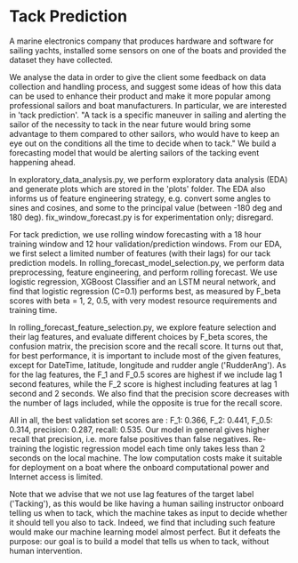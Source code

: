 # Tack Prediction

A marine electronics company that produces hardware and software for sailing yachts, installed some sensors on one of the boats and provided the dataset they have collected. 

We analyse the data in order to give the client some feedback on data collection and handling process, and suggest some ideas of how this data can be used to enhance their product and make it more popular among professional sailors and boat manufacturers. In particular, we are interested in 'tack prediction'. "A tack is a specific maneuver in sailing and alerting the sailor of the necessity to tack in the near future would bring some advantage to them compared to other sailors, who would have to keep an eye out on the conditions all the time to decide when to tack." We build a forecasting model that would be alerting sailors of the tacking event happening ahead.

In exploratory_data_analysis.py, we perform exploratory data analysis (EDA) and generate plots which are stored in the 'plots' folder. The EDA also informs us of feature engineering strategy, e.g. convert some angles to sines and cosines, and some to the principal value (between -180 deg and 180 deg). fix_window_forecast.py is for experimentation only; disregard.

For tack prediction, we use rolling window forecasting with a 18 hour training window and 12 hour validation/prediction windows. From our EDA, we first select a limited number of features (with their lags) for our tack prediction models. In rolling_forecast_model_selection.py, we perform data preprocessing, feature engineering, and perform rolling forecast. We use logistic regression, XGBoost Classifier and an LSTM neural network, and find that logistic regression (C=0.1) performs best, as measured by F_beta scores with beta = 1, 2, 0.5, with very modest resource requirements and training time. 

In rolling_forecast_feature_selection.py, we explore feature selection and their lag features, and evaluate different choices by F_beta scores, the confusion matrix, the precision score and the recall score. It turns out that, for best performance, it is important to include most of the given features, except for DateTime, latitude, longitude and rudder angle ('RudderAng'). As for the lag features, the F_1 and F_0.5 scores are highest if we include lag 1 second features, while the F_2 score is highest including features at lag 1 second and 2 seconds. We also find that the precision score decreases with the number of lags included, while the opposite is true for the recall score. 

All in all, the best validation set scores are : F_1: 0.366, F_2: 0.441, F_0.5: 0.314, precision: 0.287, recall: 0.535. Our model in general gives higher recall that precision, i.e. more false positives than false negatives. Re-training the logistic regression model each time only takes less than 2 seconds on the local machine. The low computation costs make it suitable for deployment on a boat where the onboard computational power and Internet access is limited.

Note that we advise that we not use lag features of the target label ('Tacking'), as this would be like having a human sailing instructor onboard telling us when to tack, which the machine takes as input to decide whether it should tell you also to tack. Indeed, we find that including such feature would make our machine learning model almost perfect. But it defeats the purpose: our goal is to build a model that tells us when to tack, without human intervention.
